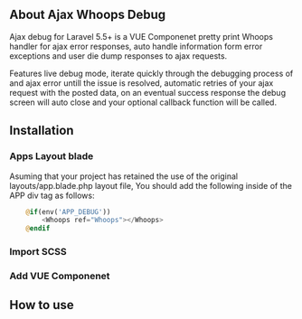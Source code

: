 ## About Ajax Whoops Debug

Ajax debug for Laravel 5.5+ is a VUE Componenet pretty print Whoops handler for ajax error responses, auto handle information form error exceptions and user die dump responses to ajax requests.

Features live debug mode, iterate quickly through the debugging process of and ajax error untill the issue is resolved, automatic retries of your ajax request with the posted data, on an eventual success response the debug screen will auto close and your optional callback function will be called.

## Installation

### Apps Layout blade

Asuming that your project has retained the use of the original layouts/app.blade.php layout file, You should add the following inside of the APP div tag as follows:

```php
	@if(env('APP_DEBUG'))
		<Whoops ref="Whoops"></Whoops>
	@endif
```

### Import SCSS


### Add VUE Componenet


## How to use
